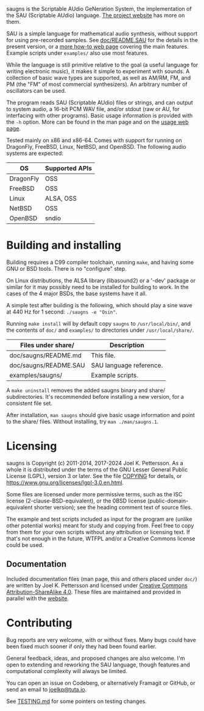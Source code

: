saugns is the Scriptable AUdio GeNeration System,
the implementation of the SAU (Scriptable AUdio) language.
[The project website](https://sau.frama.io/) has more on them.

SAU is a simple language for mathematical audio synthesis,
without support for using pre-recorded samples.
See [doc/README.SAU](doc/README.SAU) for the details in the present version,
or a [more how-to web page](https://sau.frama.io/language.html) covering
the main features. Example scripts under `examples/` also use most features.

While the language is still primitive relative to the
goal (a useful language for writing electronic music),
it makes it simple to experiment with sounds.
A collection of basic wave types are supported, as well
as AM/RM, FM, and PM (the "FM" of most commercial synthesizers).
An arbitrary number of oscillators can be used.

The program reads SAU (Scriptable AUdio) files or strings,
and can output to system audio, a 16-bit PCM WAV file,
and/or stdout (raw or AU, for interfacing with other programs).
Basic usage information is provided with the `-h` option. More
can be found in the man page and on the
[usage web page](https://sau.frama.io/usage.html).

Tested mainly on x86 and x86-64. Comes with support for
running on DragonFly, FreeBSD, Linux, NetBSD, and OpenBSD.
The following audio systems are expected:

| OS        | Supported APIs  |
| -         | -               |
| DragonFly | OSS             |
| FreeBSD   | OSS             |
| Linux     | ALSA, OSS       |
| NetBSD    | OSS             |
| OpenBSD   | sndio           |

Building and installing
=======================

Building requires a C99 compiler toolchain, running `make`,
and having some GNU or BSD tools. There is no "configure" step.

On Linux distributions, the ALSA library (libasound2) or a '-dev' package
or similar for it may possibly need to be installed for building to work.
In the cases of the 4 major BSDs, the base systems have it all.

A simple test after building is the following, which should
play a sine wave at 440 Hz for 1 second: `./saugns -e "Osin"`.

Running `make install` will by default copy `saugns` to `/usr/local/bin/`,
and the contents of `doc/` and `examples/` to
directories under `/usr/local/share/`.

| Files under share/    | Description               |
| -                     | -                         |
| doc/saugns/README.md  | This file.                |
| doc/saugns/README.SAU | SAU language reference.   |
| examples/saugns/      | Example scripts.          |

A `make uninstall` removes the added saugns binary and share/ subdirectories.
It's recommended before installing a new version, for a consistent file set.

After installation, `man saugns` should give basic usage information and
point to the share/ files. Without installing, try `man ./man/saugns.1`.

Licensing
=========

saugns is Copyright (c) 2011-2014, 2017-2024 Joel K. Pettersson.
As a whole it is distributed under the terms of the GNU Lesser General
Public License (LGPL), version 3 or later. See the file [COPYING](COPYING)
for details, or <https://www.gnu.org/licenses/lgpl-3.0.en.html>.

Some files are licensed under more permissive terms, such as
the ISC license (2-clause-BSD-equivalent), or
the 0BSD license (public-domain-equivalent shorter version);
see the heading comment text of source files.

The example and test scripts included as input for the program
are (unlike other potential works) meant for study and copying
from. Feel free to copy from them for your own scripts without
any attribution or licensing text. If that's not enough in the
future, WTFPL and/or a Creative Commons license could be used.

Documentation
-------------

Included documentation files (man page, this and others placed under `doc/`)
are written by Joel K. Pettersson and licensed under [Creative Commons
Attribution-ShareAlike 4.0](https://creativecommons.org/licenses/by-sa/4.0/).
These files are maintained and provided in parallel
with the [website](https://sau.frama.io).

Contributing
============

Bug reports are very welcome, with or without fixes. Many bugs
could have been fixed much sooner if only they had been found earlier.

General feedback, ideas, and proposed changes are also welcome. I'm
open to extending and reworking the SAU language, though features and
computational complexity will always be limited.

You can open an issue on Codeberg, or alternatively Framagit or GitHub,
or send an email to <joelkp@tuta.io>.

See [TESTING.md](notes/TESTING.md) for some pointers on testing changes.
